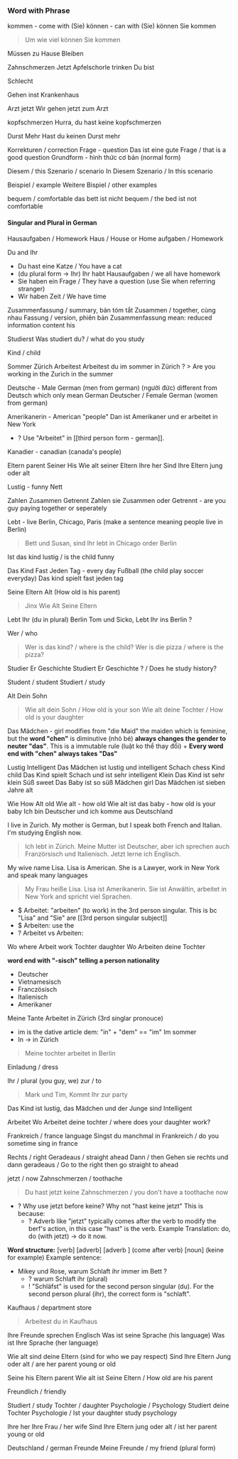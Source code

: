 ### Word with Phrase

kommen - come with (Sie)
können - can with (Sie)
	können Sie kommen
> Um wie viel können Sie kommen


Müssen 
zu
Hause
Bleiben


Zahnschmerzen 
Jetzt
Apfelschorle
trinken
Du bist

Schlecht

Gehen 
inst 
Krankenhaus

Arzt 
jetzt
	Wir gehen jetzt zum Arzt

kopfschmerzen 
	Hurra, du hast keine kopfschmerzen

Durst 
Mehr
	Hast du keinen Durst mehr

Korrekturen / correction
Frage - question
	Das ist eine gute Frage / that is a good question
Grundform - hình thức cơ bản (normal form)


Diesem / this
Szenario / scenario
In Diesem Szenario / In this scenario

Beispiel / example
Weitere Bispiel / other examples


bequem / comfortable
das bett ist nicht bequem / the bed ist not comfortable

#### Singular and Plural in German
Hausaufgaben / Homework
	Haus / House or Home
	aufgaben / Homework


Du and Ihr
+ Du hast eine Katze / You have a cat
+ (du plural form -> Ihr) Ihr habt Hausaufgaben / we all have homework
+ Sie haben ein Frage / They have a question (use Sie when referring stranger)
+ Wir haben Zeit / We have time

Zusammenfassung / summary, bản tóm tắt
	Zusammen / together, cùng nhau
	Fassung / version, phiên bản
Zusammenfassung mean: reduced information content his


Studierst 
	Was studiert du? / what do you study

Kind / child

Sommer
Zürich
Arbeitest
	Arbeitest du im sommer in Zürich ? 
	> Are you working in the Zurich in the summer

Deutsche - Male German (men from german)
(người đức)
	different from Deutsch which only mean German
Deutscher / Female German (women from german)

Amerikanerin - American "people"
	Dan ist Amerikaner und er arbeitet in New York 
+ ? Use "Arbeitet" in [[third person form - german]].

Kanadier - canadian (canada's people)

Eltern parent
Seiner His
	Wie alt seiner Eltern
Ihre her
	Sind Ihre Eltern jung oder alt

Lustig - funny
Nett

Zahlen
Zusammen
Getrennt
	Zahlen sie Zusammen oder Getrennt - are you guy paying together or seperately

Lebt - live
Berlin, Chicago, Paris
(make a sentence meaning people live in Berlin)
> Bett und Susan, sind Ihr lebt in Chicago order Berlin

Ist das kind lustig / is the child funny

Das Kind 
Fast
Jeden Tag - every day
Fußball
(the child play soccer everyday)
	Das kind spielt fast jeden tag

Seine
Eltern
Alt
(How old is his parent)
> Jinx Wie Alt Seine Eltern

Lebt
	Ihr (du in plural)
Berlin
	Tom und Sicko, Lebt Ihr ins Berlin ?

Wer / who
> Wer is das kind? / where is the child?
> Wer is die pizza / where is the pizza?

Studier
Er
Geschichte
	Studiert Er Geschichte ? / Does he study history?

Student / student
Studiert / study


Alt 
Dein
Sohn
> Wie alt dein Sohn / How old is your son
> Wie alt deine Tochter / How old is your daughter

Das Mädchen - girl
	modifies from "die Maid" the maiden which is feminine, but the **word "chen"** is diminutive (nhỏ bé) **always changes the gender to neuter "das"**. This is a immutable rule (luật ko thể thay đổi)
	+ **Every word end with "chen" always takes "Das"**

Lustig
Intelligent
	Das Mädchen ist lustig und intelligent
Schach chess
Kind child
	Das Kind spielt Schach und ist sehr intelligent
Klein
	Das Kind ist sehr klein
Süß sweet
	Das Baby ist so süß
Mädchen girl
	Das Mädchen ist sieben Jahre alt

Wie How
Alt old
	Wie alt - how old
	Wie alt ist das baby - how old is your baby
Ich bin Deutscher und ich komme aus Deutschland

I live in Zurich. My mother is German, but I speak both French and Italian. I'm studying English now.
> Ich lebt in Zürich. Meine Mutter ist Deutscher, aber ich sprechen auch Franzörsisch und Italienisch. Jetzt lerne ich Englisch.


My wive name Lisa. Lisa is American. She is a Lawyer, work in New York and speak many languages
> My Frau heiße Lisa. Lisa ist Amerikanerin. Sie ist Anwältin, arbeitet in New York and spricht viel Sprachen.
+ $ Arbeitet: "arbeiten" (to work) in the 3rd person singular. This is bc "Lisa" and 
  "Sie" are [[3rd person singular subject]] 
+ $ Arbeiten: use the 
+ ? Arbeitet vs Arbeiten: 


Wo where
Arbeit work
Tochter daughter
	Wo Arbeiten deine Tochter

**word end with "-sisch" telling a person nationality**
+ Deutscher 
+ Vietnamesisch
+ Franczösisch
+ Italienisch
+ Amerikaner

Meine Tante Arbeitet in Zürich (3rd singlar pronouce)
+ im is the dative article dem: "in"  + "dem" == "im"
	Im sommer
+ In -> in Zürich
> Meine tochter arbeitet in Berlin

Einladung / dress

Ihr / plural (you guy, we)
zur / to 
> Mark und Tim, Kommt Ihr zur party

Das Kind ist lustig, das Mädchen und der Junge sind Intelligent

Arbeitet
	Wo Arbeitet deine tochter / where does your daughter work?

Frankreich / france language
	Singst du manchmal in Frankreich / do you sometime sing in france

Rechts / right
Geradeaus / straight ahead
Dann / then
	Gehen sie rechts und dann geradeaus / Go to the right then go straight to ahead


jetzt / now 
Zahnschmerzen / toothache
> Du hast jetzt keine Zahnschmerzen  / you don't have a toothache now
+ ? Why use jetzt before keine? Why not "hast keine jetzt" This is because:
	+ ? Adverb like "jetzt" typically comes after the verb to modify the berf's action, in this case "hast" is the verb.
		Example Translation: do, do (with jetzt) -> do it now.

**Word structure:**
[verb] [adverb]  [adverb ] (come after verb) [noun] (keine for example)
Example sentence:
+ Mikey und Rose, warum Schlaft ihr immer im Bett ?
	+ ? warum Schlaft ihr (plural)
	+ ! "Schläfst" is used for the second person singular (du). For the second person plural (ihr), the correct form is "schlaft".

Kaufhaus / department store
> Arbeitest du in Kaufhaus


Ihre Freunde sprechen Englisch
	Was ist seine Sprache (his language)
	Was ist Ihre Sprache (her language)

Wie alt sind deine Eltern (sind for who we pay respect)
Sind Ihre Eltern Jung oder alt / are her parent young or old

Seine his
Eltern parent
	Wie alt ist Seine Eltern / How old are his parent

Freundlich / friendly

Studiert / study
Tochter / daughter
Psychologie / Psychology
	Studiert deine Tochter Psychologie / Ist your daughter study psychology


Ihre her
	Ihre Frau / her wife
	Sind Ihre Eltern jung oder alt / ist her parent young or old


Deutschland / german 
Freunde 
	Meine Freunde / my friend (plural form)